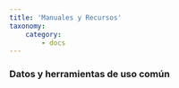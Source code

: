 ```yaml
---
title: 'Manuales y Recursos'
taxonomy:
    category:
        - docs
---
```


### Datos y herramientas de uso común